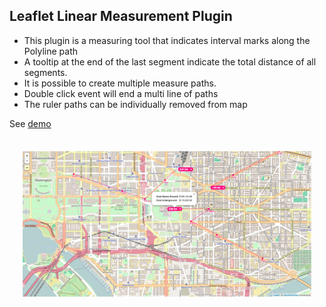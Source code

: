 <h2>Leaflet Linear Measurement Plugin</h2>

<ul>

  <li>This plugin is a measuring tool that indicates interval marks along the Polyline path</li>

  <li>A tooltip at the end of the last segment indicate the total distance of all segments.</li>

  <li>It is possible to create multiple measure paths.</li>

  <li>Double click event will end a multi line of paths</li>

  <li>The ruler paths can be individually removed from map</li>

</ul>

See <a href="https://NLTGit.github.io/Leaflet.LinearMeasurement/">demo</a>

<div style="padding: 20px 20px;">
  <img src="examples/dc.png" />
</div>
